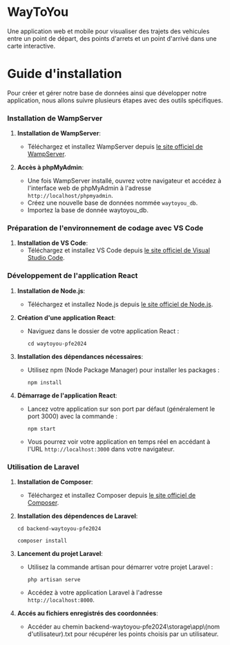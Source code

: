 # WayToYou
Une application web et mobile pour visualiser des trajets des vehicules entre un point de départ, des points d'arrets et un point d'arrivé dans une carte interactive.
# Guide d'installation
Pour créer et gérer notre base de données ainsi que développer notre application, nous allons suivre plusieurs étapes avec des outils spécifiques.

### Installation de WampServer

1. **Installation de WampServer**:
   - Téléchargez et installez WampServer depuis [le site officiel de WampServer](http://www.wampserver.com/).

2. **Accès à phpMyAdmin**:
   - Une fois WampServer installé, ouvrez votre navigateur et accédez à l'interface web de phpMyAdmin à l'adresse `http://localhost/phpmyadmin`.
   - Créez une nouvelle base de données nommée `waytoyou_db`.
   - Importez la base de donnée waytoyou_db.

### Préparation de l'environnement de codage avec VS Code

1. **Installation de VS Code**:
   - Téléchargez et installez VS Code depuis [le site officiel de Visual Studio Code](https://code.visualstudio.com/).

### Développement de l'application React

1. **Installation de Node.js**:
   - Téléchargez et installez Node.js depuis [le site officiel de Node.js](https://nodejs.org/).

2. **Création d'une application React**:
   
   - Naviguez dans le dossier de votre application React :
     ```
     cd waytoyou-pfe2024
     ```

4. **Installation des dépendances nécessaires**:
   - Utilisez npm (Node Package Manager) pour installer les packages :
     ```
     npm install
     ```

5. **Démarrage de l'application React**:
   - Lancez votre application sur son port par défaut (généralement le port 3000) avec la commande :
     ```
     npm start
     ```
   - Vous pourrez voir votre application en temps réel en accédant à l'URL `http://localhost:3000` dans votre navigateur.

### Utilisation de Laravel

1. **Installation de Composer**:
   - Téléchargez et installez Composer depuis [le site officiel de Composer](https://getcomposer.org/).

2. **Installation des dépendences de Laravel**:

     ```
     cd backend-waytoyou-pfe2024
     ```
     ```
     composer install
     ```

3. **Lancement du projet Laravel**:
   - Utilisez la commande artisan pour démarrer votre projet Laravel :
     ```
     php artisan serve
     ```
   - Accédez à votre application Laravel à l'adresse `http://localhost:8000`.
4. **Accés au fichiers enregistrés des coordonnées**:
   - Accéder au chemin backend-waytoyou-pfe2024\storage\app\\(nom d'utilisateur).txt pour récupérer les points choisis par un utilisateur.
